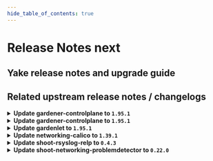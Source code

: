 ```yaml
---
hide_table_of_contents: true
---
```


# Release Notes next

## Yake release notes and upgrade guide

## Related upstream release notes / changelogs


<details>
<summary><b>Update gardener-controlplane to <code>1.95.1</code></b></summary>

# [gardener/gardener]

## 🏃 Others

- `[OPERATOR]` gardenlet: An issue causing the blackbox-exporter Deployment to be created and to be unhealthy in the Shoot control plane for Shoots with `.spec.purpose=testing` is now fixed. by @ialidzhikov [#9798]

## Docker Images
- admission-controller: `europe-docker.pkg.dev/gardener-project/releases/gardener/admission-controller:v1.95.1`
- apiserver: `europe-docker.pkg.dev/gardener-project/releases/gardener/apiserver:v1.95.1`
- controller-manager: `europe-docker.pkg.dev/gardener-project/releases/gardener/controller-manager:v1.95.1`
- gardenlet: `europe-docker.pkg.dev/gardener-project/releases/gardener/gardenlet:v1.95.1`
- node-agent: `europe-docker.pkg.dev/gardener-project/releases/gardener/node-agent:v1.95.1`
- operator: `europe-docker.pkg.dev/gardener-project/releases/gardener/operator:v1.95.1`
- resource-manager: `europe-docker.pkg.dev/gardener-project/releases/gardener/resource-manager:v1.95.1`
- scheduler: `europe-docker.pkg.dev/gardener-project/releases/gardener/scheduler:v1.95.1`


</details>

<details>
<summary><b>Update gardener-controlplane to <code>1.95.1</code></b></summary>

# [gardener/gardener]

## 🏃 Others

- `[OPERATOR]` gardenlet: An issue causing the blackbox-exporter Deployment to be created and to be unhealthy in the Shoot control plane for Shoots with `.spec.purpose=testing` is now fixed. by @ialidzhikov [#9798]

## Docker Images
- admission-controller: `europe-docker.pkg.dev/gardener-project/releases/gardener/admission-controller:v1.95.1`
- apiserver: `europe-docker.pkg.dev/gardener-project/releases/gardener/apiserver:v1.95.1`
- controller-manager: `europe-docker.pkg.dev/gardener-project/releases/gardener/controller-manager:v1.95.1`
- gardenlet: `europe-docker.pkg.dev/gardener-project/releases/gardener/gardenlet:v1.95.1`
- node-agent: `europe-docker.pkg.dev/gardener-project/releases/gardener/node-agent:v1.95.1`
- operator: `europe-docker.pkg.dev/gardener-project/releases/gardener/operator:v1.95.1`
- resource-manager: `europe-docker.pkg.dev/gardener-project/releases/gardener/resource-manager:v1.95.1`
- scheduler: `europe-docker.pkg.dev/gardener-project/releases/gardener/scheduler:v1.95.1`


</details>

<details>
<summary><b>Update gardenlet to <code>1.95.1</code></b></summary>

# [gardener/gardener]

## 🏃 Others

- `[OPERATOR]` gardenlet: An issue causing the blackbox-exporter Deployment to be created and to be unhealthy in the Shoot control plane for Shoots with `.spec.purpose=testing` is now fixed. by @ialidzhikov [#9798]

## Docker Images
- admission-controller: `europe-docker.pkg.dev/gardener-project/releases/gardener/admission-controller:v1.95.1`
- apiserver: `europe-docker.pkg.dev/gardener-project/releases/gardener/apiserver:v1.95.1`
- controller-manager: `europe-docker.pkg.dev/gardener-project/releases/gardener/controller-manager:v1.95.1`
- gardenlet: `europe-docker.pkg.dev/gardener-project/releases/gardener/gardenlet:v1.95.1`
- node-agent: `europe-docker.pkg.dev/gardener-project/releases/gardener/node-agent:v1.95.1`
- operator: `europe-docker.pkg.dev/gardener-project/releases/gardener/operator:v1.95.1`
- resource-manager: `europe-docker.pkg.dev/gardener-project/releases/gardener/resource-manager:v1.95.1`
- scheduler: `europe-docker.pkg.dev/gardener-project/releases/gardener/scheduler:v1.95.1`


</details>

<details>
<summary><b>Update networking-calico to <code>1.39.1</code></b></summary>

# [gardener/gardener-extension-networking-calico]

- `[OPERATOR]` Downgraded calico-cni container to v3.27.0 to prevent cni copy failures.

## Docker Images
- gardener-extension-admission-calico: `europe-docker.pkg.dev/gardener-project/releases/gardener/extensions/admission-calico:v1.39.1`
- gardener-extension-networking-calico: `europe-docker.pkg.dev/gardener-project/releases/gardener/extensions/networking-calico:v1.39.1`


</details>

<details>
<summary><b>Update shoot-rsyslog-relp to <code>0.4.3</code></b></summary>

# [gardener/gardener-extension-shoot-rsyslog-relp]

## 🏃 Others

- `[OPERATOR]` If the certificates used for the `rsyslog-relp` tls connection are changed, the `rsyslog` service on the nodes is restarted so that it can properly load the new certificates. by @plkokanov [#107]

## Docker Images
- gardener-extension-shoot-rsyslog-relp-admission: `europe-docker.pkg.dev/gardener-project/releases/gardener/extensions/shoot-rsyslog-relp-admission:v0.4.3`
- gardener-extension-shoot-rsyslog-relp: `europe-docker.pkg.dev/gardener-project/releases/gardener/extensions/shoot-rsyslog-relp:v0.4.3`


</details>

<details>
<summary><b>Update shoot-networking-problemdetector to <code>0.22.0</code></b></summary>

# [gardener/network-problem-detector]

## 🏃 Others

- `[OPERATOR]` Allow nodes without hostname by @MartinWeindel [gardener/network-problem-detector#66]
- `[OPERATOR]` Bumps golang from 1.22.2 to 1.22.3. by @dependabot[bot] [gardener/network-problem-detector#65]
# [gardener/gardener-extension-shoot-networking-problemdetector]

## 🏃 Others

- `[OPERATOR]` This extension is now using the new way of providing monitoring configuration (ref [GEP-19](https://github.com/gardener/gardener/blob/master/docs/proposals/19-migrating-observability-stack-to-operators.md)) in case a shoot cluster's Prometheus has been migrated to management via `prometheus-operator`. by @rfranzke [#142]
- `[OPERATOR]` Bumps github.com/gardener/gardener from 1.94.0 to 1.95.0. by @dependabot[bot] [#144]

## Docker Images
- gardener-extension-shoot-networking-problemdetector: `europe-docker.pkg.dev/gardener-project/releases/gardener/extensions/shoot-networking-problemdetector:v0.22.0`


</details>
